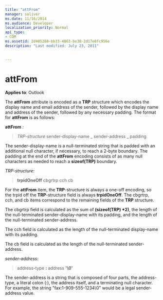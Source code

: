 ```yaml
---
title: "attFrom"
manager: soliver
ms.date: 11/16/2014
ms.audience: Developer
localization_priority: Normal
api_type:
- COM
ms.assetid: 2d405268-bb33-4863-be38-2d17e8fc956e
description: "Last modified: July 23, 2011"
 
 
---
```


# attFrom

  
  
**Applies to**: Outlook 
  
The **attFrom** attribute is encoded as a **TRP** structure which encodes the display name and email address of the sender, followed by the display name and address of the sender, followed by any necessary padding. The format for **attFrom** is as follows: 
  
 **attFrom** _:_
  
>  _TRP-structure_ sender-display-name  _ sender-address _ padding 
    
The sender-display-name is a null-terminated string that is padded with an additional null character, if necessary, to reach a 2-byte boundary. The padding at the end of the **attFrom** encoding consists of as many null characters as needed to reach a **sizeof(TRP)** boundary. 
  
 _TRP-structure:_
  
> **trpidOneOff** cbgrtrp cch cb 
    
For the **attFrom** item, the **TRP**-structure is always a one-off encoding, so the trpid off the **TRP**-structure field is always **trpidOneOff**. The cbgrtrp, cch, and cb items correspond to the remaining fields of the **TRP** structure. 
  
The cbgrtrp field is calculated as the sum of **(sizeof(TRP) \*2)**, the length of the null-terminated sender-display-name with its padding, and the length of the null-terminated sender-address.
  
The cch field is calculated as the length of the null-terminated display-name with its padding.
  
The cb field is calculated as the length of the null-terminated sender-address.
  
 _sender-address:_
  
> address-type **:** address **'\0'**
    
The sender-address is a string that is composed of four parts, the address-type, a literal colon (:), the address itself, and a terminating null character. For example, the string "fax:1-909-555-1234\0" would be a legal sender-address value.
  

